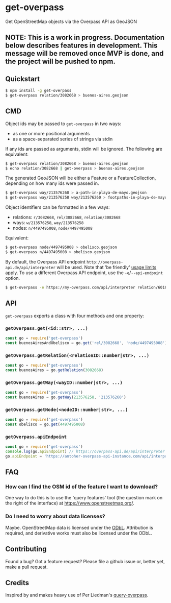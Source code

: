 # get-overpass
Get OpenStreetMap objects via the Overpass API as GeoJSON

## NOTE: This is a work in progress. Documentation below describes features in development. This message will be removed once MVP is done, and the project will be pushed to npm.

## Quickstart

```sh
$ npm install -g get-overpass
$ get-overpass relation/3082668 > buenos-aires.geojson
```

## CMD

Object ids may be passed to `get-overpass` in two ways:

* as one or more positional arguments
* as a space-separated series of strings via stdin

If any ids are passed as arguments, stdin will be ignored. The following are equivalent:

```sh
$ get-overpass relation/3082668 > buenos-aires.geojson
$ echo relation/3082668 | get-overpass > buenos-aires.geojson
```

The generated GeoJSON will be either a Feature or a FeatureCollection, depending on how many ids were passed in.

```sh
$ get-overpass way/213576260 > a-path-in-playa-de-mayo.geojson                  # Feature
$ get-overpass way/213576258 way/213576260 > footpaths-in-playa-de-mayo.geojson # FeatureCollection
```

Object identifiers can be formatted in a few ways:

* relations: `r/3082668`, `rel/3082668`, `relation/3082668`
* ways: `w/213576258`, `way/213576258`
* nodes: `n/4497495008`, `node/4497495008`

Equivalent:

```sh
$ get-overpass node/4497495008 > obelisco.geojson
$ get-overpass n/4497495008 > obelisco.geojson
```

By default, the Overpass API endpoint `http://overpass-api.de/api/interpreter` will be used. Note that 'be friendly' [usage limits](http://wiki.openstreetmap.org/wiki/Overpass_API) apply. To use a different Overpass API endpoint, use the `-e`/`--api-endpoint` option.

```sh
$ get-overpass -e https://my-overpass.com/api/interpreter relation/60189 > russia-is-big.geojson
```

## API

`get-overpass` exports a class with four methods and one property:

### `getOverpass.get(<id::str>, ...)`

```js
const go = require('get-overpass')
const buenosAiresAndObelisco = go.get('rel/3082668', 'node/4497495008')
```

### `getOverpass.getRelation(<relationID::number|str>, ...)`

```js
const go = require('get-overpass')
const buenosAires = go.getRelation(3082668)
```

### `getOverpass.getWay(<wayID::number|str>, ...)`

```js
const go = require('get-overpass')
const buenosAires = go.getWay(213576258, '213576260')
```

### `getOverpass.getNode(<nodeID::number|str>, ...)`

```js
const go = require('get-overpass')
const obelisco = go.get(4497495008)
```

### `getOverpass.apiEndpoint`

```js
const go = require('get-overpass')
console.log(go.apiEndpoint) // https://overpass-api.de/api/interpreter
go.apiEndpoint = 'https://antoher-overpass-api-instance.com/api/interpreter'
```

## FAQ

### How can I find the OSM id of the feature I want to download?

One way to do this is to use the 'query features' tool (the question mark on the right of the interface) at https://www.openstreetmap.org/.

### Do I need to worry about data licenses?

Maybe. OpenStreetMap data is licensed under the [ODbL](http://www.openstreetmap.org/copyright). Attribution is required, and derivative works must also be licensed under the ODbL.

## Contributing

Found a bug? Got a feature request? Please file a github issue or, better yet, make a pull request.

## Credits

Inspired by and makes heavy use of Per Liedman's [query-overpass](https://github.com/perliedman/query-overpass).
